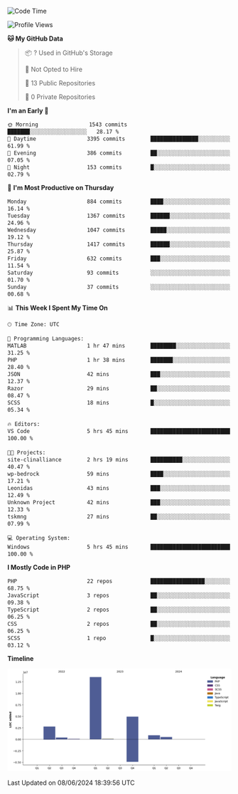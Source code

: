 <!--START_SECTION:waka-->
![Code Time](http://img.shields.io/badge/Code%20Time-1%2C729%20hrs%2042%20mins-blue)

![Profile Views](http://img.shields.io/badge/Profile%20Views-0-blue)

**🐱 My GitHub Data** 

> 📦 ? Used in GitHub's Storage 
 > 
> 🚫 Not Opted to Hire
 > 
> 📜 13 Public Repositories 
 > 
> 🔑 0 Private Repositories 
 > 
**I'm an Early 🐤** 

```text
🌞 Morning                1543 commits        ███████░░░░░░░░░░░░░░░░░░   28.17 % 
🌆 Daytime                3395 commits        ███████████████░░░░░░░░░░   61.99 % 
🌃 Evening                386 commits         ██░░░░░░░░░░░░░░░░░░░░░░░   07.05 % 
🌙 Night                  153 commits         █░░░░░░░░░░░░░░░░░░░░░░░░   02.79 % 
```
📅 **I'm Most Productive on Thursday** 

```text
Monday                   884 commits         ████░░░░░░░░░░░░░░░░░░░░░   16.14 % 
Tuesday                  1367 commits        ██████░░░░░░░░░░░░░░░░░░░   24.96 % 
Wednesday                1047 commits        █████░░░░░░░░░░░░░░░░░░░░   19.12 % 
Thursday                 1417 commits        ██████░░░░░░░░░░░░░░░░░░░   25.87 % 
Friday                   632 commits         ███░░░░░░░░░░░░░░░░░░░░░░   11.54 % 
Saturday                 93 commits          ░░░░░░░░░░░░░░░░░░░░░░░░░   01.70 % 
Sunday                   37 commits          ░░░░░░░░░░░░░░░░░░░░░░░░░   00.68 % 
```


📊 **This Week I Spent My Time On** 

```text
🕑︎ Time Zone: UTC

💬 Programming Languages: 
MATLAB                   1 hr 47 mins        ████████░░░░░░░░░░░░░░░░░   31.25 % 
PHP                      1 hr 38 mins        ███████░░░░░░░░░░░░░░░░░░   28.40 % 
JSON                     42 mins             ███░░░░░░░░░░░░░░░░░░░░░░   12.37 % 
Razor                    29 mins             ██░░░░░░░░░░░░░░░░░░░░░░░   08.47 % 
SCSS                     18 mins             █░░░░░░░░░░░░░░░░░░░░░░░░   05.34 % 

🔥 Editors: 
VS Code                  5 hrs 45 mins       █████████████████████████   100.00 % 

🐱‍💻 Projects: 
site-clinalliance        2 hrs 19 mins       ██████████░░░░░░░░░░░░░░░   40.47 % 
wp-bedrock               59 mins             ████░░░░░░░░░░░░░░░░░░░░░   17.21 % 
Leonidas                 43 mins             ███░░░░░░░░░░░░░░░░░░░░░░   12.49 % 
Unknown Project          42 mins             ███░░░░░░░░░░░░░░░░░░░░░░   12.33 % 
tskmng                   27 mins             ██░░░░░░░░░░░░░░░░░░░░░░░   07.99 % 

💻 Operating System: 
Windows                  5 hrs 45 mins       █████████████████████████   100.00 % 
```

**I Mostly Code in PHP** 

```text
PHP                      22 repos            █████████████████░░░░░░░░   68.75 % 
JavaScript               3 repos             ██░░░░░░░░░░░░░░░░░░░░░░░   09.38 % 
TypeScript               2 repos             ██░░░░░░░░░░░░░░░░░░░░░░░   06.25 % 
CSS                      2 repos             ██░░░░░░░░░░░░░░░░░░░░░░░   06.25 % 
SCSS                     1 repo              █░░░░░░░░░░░░░░░░░░░░░░░░   03.12 % 
```



**Timeline**

![Lines of Code chart](https://raw.githubusercontent.com/tahar-elgunaoui/tahar-elgunaoui/main/assets/bar_graph.png)


 Last Updated on 08/06/2024 18:39:56 UTC
<!--END_SECTION:waka-->
